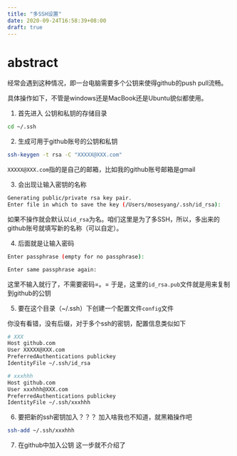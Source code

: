 ```yaml
---
title: "多SSH设置"
date: 2020-09-24T16:58:39+08:00
draft: true
---
```


# abstract
经常会遇到这种情况，即一台电脑需要多个公钥来使得github的push pull流畅。

具体操作如下，不管是windows还是MacBook还是Ubuntu貌似都使用。
1. 首先进入 公钥和私钥的存储目录

```sh
cd ~/.ssh
```
2. 生成可用于github账号的公钥和私钥

```sh
ssh-keygen -t rsa -C "XXXXX@XXX.com"
```
`XXXXX@XXX.com`指的是自己的邮箱，比如我的github账号邮箱是gmail

3. 会出现让输入密钥的名称

```sh
Generating public/private rsa key pair.
Enter file in which to save the key (/Users/mosesyang/.ssh/id_rsa):
```
如果不操作就会默认以`id_rsa`为名。咱们这里是为了多SSH，所以，多出来的github账号就填写新的名称（可以自定）。

4. 后面就是让输入密码

```sh
Enter passphrase (empty for no passphrase):

Enter same passphrase again:
```
这里不输入就行了，不需要密码=。=
于是，这里的`id_rsa.pub`文件就是用来复制到github的公钥

5. 要在这个目录（~/.ssh）下创建一个配置文件`config`文件

你没有看错，没有后缀，对于多个ssh的密钥，配置信息类似如下
```sh
# XXX
Host github.com
User XXXXX@XXX.com
PreferredAuthentications publickey
IdentityFile ~/.ssh/id_rsa

# xxxhhh
Host github.com
User xxxhhh@XXX.com
PreferredAuthentications publickey
IdentityFile ~/.ssh/xxxhhh
```

6. 要把新的ssh密钥加入？？？
加入啥我也不知道，就黑箱操作吧
```sh
ssh-add ~/.ssh/xxxhhh
```

7. 在github中加入公钥
这一步就不介绍了